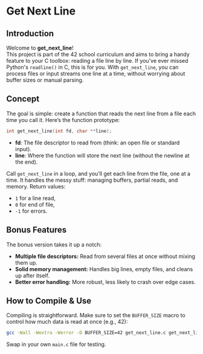 # Get Next Line

## Introduction

Welcome to **get_next_line**!  
This project is part of the 42 school curriculum and aims to bring a handy feature to your C toolbox: reading a file line by line. If you've ever missed Python's `readline()` in C, this is for you. With `get_next_line`, you can process files or input streams one line at a time, without worrying about buffer sizes or manual parsing.

## Concept

The goal is simple: create a function that reads the next line from a file each time you call it. Here’s the function prototype:

```c
int get_next_line(int fd, char **line);
```

- **fd**: The file descriptor to read from (think: an open file or standard input).
- **line**: Where the function will store the next line (without the newline at the end).

Call `get_next_line` in a loop, and you’ll get each line from the file, one at a time. It handles the messy stuff: managing buffers, partial reads, and memory. Return values:
- `1` for a line read,
- `0` for end of file,
- `-1` for errors.

## Bonus Features

The bonus version takes it up a notch:
- **Multiple file descriptors:** Read from several files at once without mixing them up.
- **Solid memory management:** Handles big lines, empty files, and cleans up after itself.
- **Better error handling:** More robust, less likely to crash over edge cases.

## How to Compile & Use

Compiling is straightforward. Make sure to set the `BUFFER_SIZE` macro to control how much data is read at once (e.g., 42):

```bash
gcc -Wall -Wextra -Werror -D BUFFER_SIZE=42 get_next_line.c get_next_line_utils.c main.c -o gnl
```

Swap in your own `main.c` file for testing.